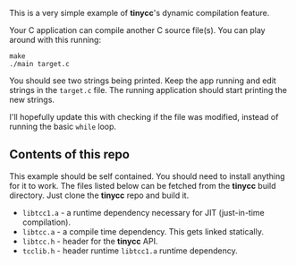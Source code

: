 This is a very simple example of **tinycc**'s dynamic compilation feature.

Your C application can compile another C source file(s). You can play around with this running:

```
make
./main target.c
```

You should see two strings being printed. Keep the app running and edit strings in the `target.c`
file. The running application should start printing the new strings.

I'll hopefully update this with checking if the file was modified, instead of running the basic
`while` loop.

## Contents of this repo

This example should be self contained. You should need to install anything for it to work. The files
listed below can be fetched from the **tinycc** build directory. Just clone the **tinycc** repo and
build it.

- `libtcc1.a` - a runtime dependency necessary for JIT (just-in-time compilation).
- `libtcc.a` - a compile time dependency. This gets linked statically.
- `libtcc.h` - header for the **tinycc** API.
- `tcclib.h` - header runtime `libtcc1.a` runtime dependency.

